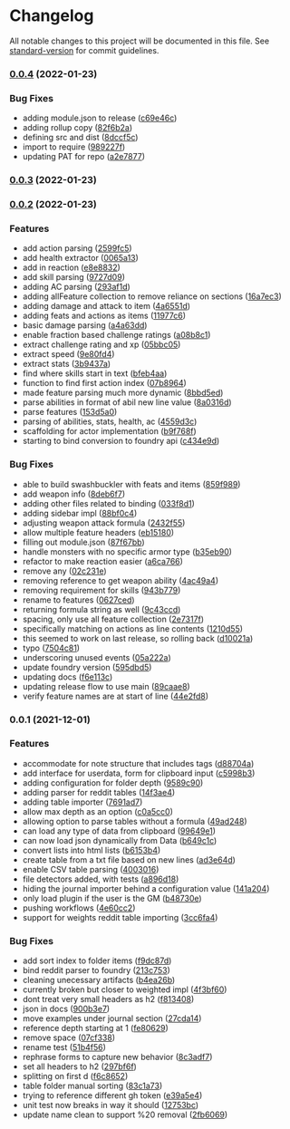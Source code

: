 # Changelog

All notable changes to this project will be documented in this file. See [standard-version](https://github.com/conventional-changelog/standard-version) for commit guidelines.

### [0.0.4](https://github.com/EthanJWright/foundryvtt-importer/compare/v0.0.3...v0.0.4) (2022-01-23)


### Bug Fixes

* adding module.json to release ([c69e46c](https://github.com/EthanJWright/foundryvtt-importer/commit/c69e46c49d5e847fc3b3df1ba07c02c7d8d0d9aa))
* adding rollup copy ([82f6b2a](https://github.com/EthanJWright/foundryvtt-importer/commit/82f6b2ab6243b8e23136a323a58680a83c4558ea))
* defining src and dist ([8dccf5c](https://github.com/EthanJWright/foundryvtt-importer/commit/8dccf5cf0cc12d8ffe68f371e157ec0005832927))
* import to require ([989227f](https://github.com/EthanJWright/foundryvtt-importer/commit/989227ff12e0174c66d579adf42398a3066f93b3))
* updating PAT for repo ([a2e7877](https://github.com/EthanJWright/foundryvtt-importer/commit/a2e7877bc9a49e6b7da38239d6f7a04276c58bdb))

### [0.0.3](https://github.com/EthanJWright/foundryvtt-importer/compare/v0.0.2...v0.0.3) (2022-01-23)

### [0.0.2](https://github.com/EthanJWright/foundryvtt-importer/compare/v0.0.1...v0.0.2) (2022-01-23)


### Features

* add action parsing ([2599fc5](https://github.com/EthanJWright/foundryvtt-importer/commit/2599fc5a4b9a0a2cd9f6c6f3a8b29cc32b6825a5))
* add health extractor ([0065a13](https://github.com/EthanJWright/foundryvtt-importer/commit/0065a13c17400972b0dd334247c378d8770f9d10))
* add in reaction ([e8e8832](https://github.com/EthanJWright/foundryvtt-importer/commit/e8e8832b4979c281930ad4cc580b1f2893ea1c65))
* add skill parsing ([9727d09](https://github.com/EthanJWright/foundryvtt-importer/commit/9727d09d5c21f4d76c220545e09f448240e9e13a))
* adding AC parsing ([293af1d](https://github.com/EthanJWright/foundryvtt-importer/commit/293af1d345ddbe0715ad34d5eefda1e223507741))
* adding allFeature collection to remove reliance on sections ([16a7ec3](https://github.com/EthanJWright/foundryvtt-importer/commit/16a7ec3a3685c318f8047575455215de8804203a))
* adding damage and attack to item ([4a6551d](https://github.com/EthanJWright/foundryvtt-importer/commit/4a6551d9e59cc40e7300fb907610707b57dc8d99))
* adding feats and actions as items ([11977c6](https://github.com/EthanJWright/foundryvtt-importer/commit/11977c638a5e7c2619916f9fdef03c12b49790a3))
* basic damage parsing ([a4a63dd](https://github.com/EthanJWright/foundryvtt-importer/commit/a4a63dddd330080a8ac13fc5f6d677c14bf06d69))
* enable fraction based challenge ratings ([a08b8c1](https://github.com/EthanJWright/foundryvtt-importer/commit/a08b8c18b5e112d3bf488d863347bad1c3f6aff9))
* extract challenge rating and xp ([05bbc05](https://github.com/EthanJWright/foundryvtt-importer/commit/05bbc059957883736bf54b3e6cf77a3f03340b7e))
* extract speed ([9e80fd4](https://github.com/EthanJWright/foundryvtt-importer/commit/9e80fd40dad3afd232f1883ee8be95a93095b6da))
* extract stats ([3b9437a](https://github.com/EthanJWright/foundryvtt-importer/commit/3b9437aef03042efa8bccba75978875b5f27de82))
* find where skills start in text ([bfeb4aa](https://github.com/EthanJWright/foundryvtt-importer/commit/bfeb4aac7e44886f57087ee80176f23df150a2e4))
* function to find first action index ([07b8964](https://github.com/EthanJWright/foundryvtt-importer/commit/07b89642712394cbc63ed8bd25f9218f9c23fb58))
* made feature parsing much more dynamic ([8bbd5ed](https://github.com/EthanJWright/foundryvtt-importer/commit/8bbd5ede372d2fa8caf83ba20e51c7249a34bd39))
* parse abilities in format of abil new line value ([8a0316d](https://github.com/EthanJWright/foundryvtt-importer/commit/8a0316d59f0ec0e4cdeab7c693629ea178fb06fd))
* parse features ([153d5a0](https://github.com/EthanJWright/foundryvtt-importer/commit/153d5a0cc97695432e3f6cae61f36af56d1a64bb))
* parsing of abilities, stats, health, ac ([4559d3c](https://github.com/EthanJWright/foundryvtt-importer/commit/4559d3c262256cc849e08874a61a70972ab2f4f7))
* scaffolding for actor implementation ([b9f768f](https://github.com/EthanJWright/foundryvtt-importer/commit/b9f768fa85ea9989f22b0251098d69f65cc09187))
* starting to bind conversion to foundry api ([c434e9d](https://github.com/EthanJWright/foundryvtt-importer/commit/c434e9d51ceccb556f64cdcb8497e4bd4575151e))


### Bug Fixes

* able to build swashbuckler with feats and items ([859f989](https://github.com/EthanJWright/foundryvtt-importer/commit/859f98934b4512598af607121f7eab77f4873120))
* add weapon info ([8deb6f7](https://github.com/EthanJWright/foundryvtt-importer/commit/8deb6f7812bccb0a5ee116044e62ff8b037d5f80))
* adding other files related to binding ([033f8d1](https://github.com/EthanJWright/foundryvtt-importer/commit/033f8d13a4910d130156407598c5cb5f366044fc))
* adding sidebar impl ([88bf0c4](https://github.com/EthanJWright/foundryvtt-importer/commit/88bf0c43c41c221bed0c89d0fbdb5d049c2f41f9))
* adjusting weapon attack formula ([2432f55](https://github.com/EthanJWright/foundryvtt-importer/commit/2432f553e7b0da6718f6e4e7cadc3ec8f2bdb263))
* allow multiple feature headers ([eb15180](https://github.com/EthanJWright/foundryvtt-importer/commit/eb1518058ca285495f31b564da8e8139140576e6))
* filling out module.json ([87f67bb](https://github.com/EthanJWright/foundryvtt-importer/commit/87f67bbe827cb38212370d38255b3c59d112e58c))
* handle monsters with no specific armor type ([b35eb90](https://github.com/EthanJWright/foundryvtt-importer/commit/b35eb90540d3011729b1dc54d4ddce7e3067063b))
* refactor to make reaction easier ([a6ca766](https://github.com/EthanJWright/foundryvtt-importer/commit/a6ca76683c64bab606aecaf1500890710f332540))
* remove any ([02c231e](https://github.com/EthanJWright/foundryvtt-importer/commit/02c231e56fa93a8ded3398099fc78bbf9c6352fe))
* removing reference to get weapon ability ([4ac49a4](https://github.com/EthanJWright/foundryvtt-importer/commit/4ac49a4faa0f4537eb217281e20580b963cc1a89))
* removing requirement for skills ([943b779](https://github.com/EthanJWright/foundryvtt-importer/commit/943b779c2d1b1a19ddc5de3eb873c82849ff2141))
* rename to features ([0627ced](https://github.com/EthanJWright/foundryvtt-importer/commit/0627cedc0084569b74d11b0cf79fbcebe1f5263e))
* returning formula string as well ([9c43ccd](https://github.com/EthanJWright/foundryvtt-importer/commit/9c43ccd14ce86337dbe24691d1d2f02390a951dc))
* spacing, only use all feature collection ([2e7317f](https://github.com/EthanJWright/foundryvtt-importer/commit/2e7317f408c918b0e6937d4d2607e9d24eb87809))
* specifically matching on actions as line contents ([1210d55](https://github.com/EthanJWright/foundryvtt-importer/commit/1210d559404c6e965d9856e64a6128a3c1794ff6))
* this seemed to work on last release, so rolling back ([d10021a](https://github.com/EthanJWright/foundryvtt-importer/commit/d10021aaa5d6b7fd20ee5b50698015976a584f6b))
* typo ([7504c81](https://github.com/EthanJWright/foundryvtt-importer/commit/7504c8113058b1c7129525ab2bdece1f0cb3d2d4))
* underscoring unused events ([05a222a](https://github.com/EthanJWright/foundryvtt-importer/commit/05a222aede6048e0a50bf396c4cadec2481c6533))
* update foundry version ([595dbd5](https://github.com/EthanJWright/foundryvtt-importer/commit/595dbd595b64bcfd70f696500f3c7d8253ad1469))
* updating docs ([f6e113c](https://github.com/EthanJWright/foundryvtt-importer/commit/f6e113c4f3a197c07d01eb2855aaaeb15f4a3004))
* updating release flow to use main ([89caae8](https://github.com/EthanJWright/foundryvtt-importer/commit/89caae890e0d2c0a0b3620b02dd4dc3289af83bf))
* verify feature names are at start of line ([44e2fd8](https://github.com/EthanJWright/foundryvtt-importer/commit/44e2fd84e635da536c2f5de411bc8030590075a2))

### 0.0.1 (2021-12-01)


### Features

* accommodate for note structure that includes tags ([d88704a](https://github.com/EthanJWright/foundryvtt-importer/commit/d88704a2dfbd49717d296c39b25757de4b0ec684))
* add interface for userdata, form for clipboard input ([c5998b3](https://github.com/EthanJWright/foundryvtt-importer/commit/c5998b3350eb1c847838377bf5ab572e87aec53c))
* adding configuration for folder depth ([9589c90](https://github.com/EthanJWright/foundryvtt-importer/commit/9589c90415e585654321e84a0428c6a417445bd4))
* adding parser for reddit tables ([14f3ae4](https://github.com/EthanJWright/foundryvtt-importer/commit/14f3ae41353b368cd780f0d96cd24f8a8237772c))
* adding table importer ([7691ad7](https://github.com/EthanJWright/foundryvtt-importer/commit/7691ad7f39dc98b6f36db8bb4d495f8dce82da5a))
* allow max depth as an option ([c0a5cc0](https://github.com/EthanJWright/foundryvtt-importer/commit/c0a5cc00a101842a86c13d1e42b93b9338baf91b))
* allowing option to parse tables without a formula ([49ad248](https://github.com/EthanJWright/foundryvtt-importer/commit/49ad2487eb178345cc966740f9c4d3da94f7b1da))
* can load any type of data from clipboard ([99649e1](https://github.com/EthanJWright/foundryvtt-importer/commit/99649e13fdadbac20a9da56f1696b3e93bda2da7))
* can now load json dynamically from Data ([b649c1c](https://github.com/EthanJWright/foundryvtt-importer/commit/b649c1c902dfa21ded1ecd8ae5a8851e19fa51b2))
* convert lists into html lists ([b6153b4](https://github.com/EthanJWright/foundryvtt-importer/commit/b6153b4b7a0262a93b0d5548ac56ccdb60832d5d))
* create table from a txt file based on new lines ([ad3e64d](https://github.com/EthanJWright/foundryvtt-importer/commit/ad3e64d4b0af3e32b7356a7ce089a63c1f7e4a1c))
* enable CSV table parsing ([4003016](https://github.com/EthanJWright/foundryvtt-importer/commit/4003016d4f1af8e41cb1b68511d16cedd5bfa8ec))
* file detectors added, with tests ([a896d18](https://github.com/EthanJWright/foundryvtt-importer/commit/a896d181569eae992e64517473048e237dcc3495))
* hiding the journal importer behind a configuration value ([141a204](https://github.com/EthanJWright/foundryvtt-importer/commit/141a20463550bc1ccfcb082bb7b34bceb64038b4))
* only load plugin if the user is the GM ([b48730e](https://github.com/EthanJWright/foundryvtt-importer/commit/b48730e20818c1c3d465cdcd0ac1bdb20c125734))
* pushing workflows ([4e60cc2](https://github.com/EthanJWright/foundryvtt-importer/commit/4e60cc24c6f424f1aef0626675606d69791a64e3))
* support for weights reddit table importing ([3cc6fa4](https://github.com/EthanJWright/foundryvtt-importer/commit/3cc6fa4ad6f31b06abdd9048b7f0692fba241ff9))


### Bug Fixes

* add sort index to folder items ([f9dc87d](https://github.com/EthanJWright/foundryvtt-importer/commit/f9dc87d110da664ac35bf3266f6982174df6432b))
* bind reddit parser to foundry ([213c753](https://github.com/EthanJWright/foundryvtt-importer/commit/213c75379c2ac8cfd61de158a5e4cfab7c4faa43))
* cleaning unecessary artifacts ([b4ea26b](https://github.com/EthanJWright/foundryvtt-importer/commit/b4ea26b0d253803b33d1a9cd3e9cf32fab11ec28))
* currently broken but closer to weighted impl ([4f3bf60](https://github.com/EthanJWright/foundryvtt-importer/commit/4f3bf608d0068ba70a33dcffceee6ded179aa8f8))
* dont treat very small headers as h2 ([f813408](https://github.com/EthanJWright/foundryvtt-importer/commit/f8134083333bdd857be565a617b3fce9bb9ef5eb))
* json in docs ([900b3e7](https://github.com/EthanJWright/foundryvtt-importer/commit/900b3e7e55cc94107a624e4903ee3634faaa2bbb))
* move examples under journal section ([27cda14](https://github.com/EthanJWright/foundryvtt-importer/commit/27cda14daeb79f04fe1f380c2277b429dbccb801))
* reference depth starting at 1 ([fe80629](https://github.com/EthanJWright/foundryvtt-importer/commit/fe80629b8235d589faf0ef8fb7ac69054c261c64))
* remove space ([07cf338](https://github.com/EthanJWright/foundryvtt-importer/commit/07cf338201d4aba79dbfc802bcde2e51b79e530a))
* rename test ([51b4f56](https://github.com/EthanJWright/foundryvtt-importer/commit/51b4f56e025deb3119a0cab61efc60a9ba9ffd0a))
* rephrase forms to capture new behavior ([8c3adf7](https://github.com/EthanJWright/foundryvtt-importer/commit/8c3adf7b23508cc8c84fdc2df80f84a4f3820cc8))
* set all headers to h2 ([297bf6f](https://github.com/EthanJWright/foundryvtt-importer/commit/297bf6facaadeb760577ebdd23be9dafe800e108))
* splitting on first d ([f6c8652](https://github.com/EthanJWright/foundryvtt-importer/commit/f6c8652366078c26025b59a07916c96e256a5504))
* table folder manual sorting ([83c1a73](https://github.com/EthanJWright/foundryvtt-importer/commit/83c1a731d09bad883c440983ef3dd2a57f063117))
* trying to reference different gh token ([e39a5e4](https://github.com/EthanJWright/foundryvtt-importer/commit/e39a5e48718e37ca67a253f8c929a8d20c720032))
* unit test now breaks in way it should ([12753bc](https://github.com/EthanJWright/foundryvtt-importer/commit/12753bc009f1864d3679da26d177128c2bd4dcf8))
* update name clean to support %20 removal ([2fb6069](https://github.com/EthanJWright/foundryvtt-importer/commit/2fb60698e3f880b37ad717f5da3866349e7c9470))
